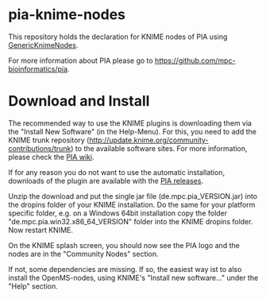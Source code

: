 pia-knime-nodes
===============

This repository holds the declaration for KNIME nodes of PIA using 
[GenericKnimeNodes](https://github.com/genericworkflownodes/GenericKnimeNodes).

For more information about PIA please go to
https://github.com/mpc-bioinformatics/pia.


Download and Install
===

The recommended way to use the KNIME plugins is downloading them via the
"Install New Software" (in the Help-Menu). For this, you need to add the KNIME
trunk repository (http://update.knime.org/community-contributions/trunk) to the 
available software sites. For more information, please check the
[PIA wiki](https://github.com/mpc-bioinformatics/pia/wiki/Running-PIA-via-KNIME).

If for any reason you do not want to use the automatic installation, downloads
of the plugin are available with the [PIA releases](https://github.com/mpc-bioinformatics/pia/releases/latest).

Unzip the download and put the single jar file (de.mpc.pia_VERSION.jar) into the dropins folder of your KNIME installation. Do the same for your platform specific folder, e.g. on a Windows 64bit installation copy the folder "de.mpc.pia.win32.x86_64_VERSION" folder into the KNIME dropins folder. Now restart KNIME.

On the KNIME splash screen, you should now see the PIA logo and the nodes are in the "Community Nodes" section.

If not, some dependencies are missing. If so, the easiest way ist to also install the OpenMS-nodes, using KNIME's "Install new software..." under the "Help" section.
